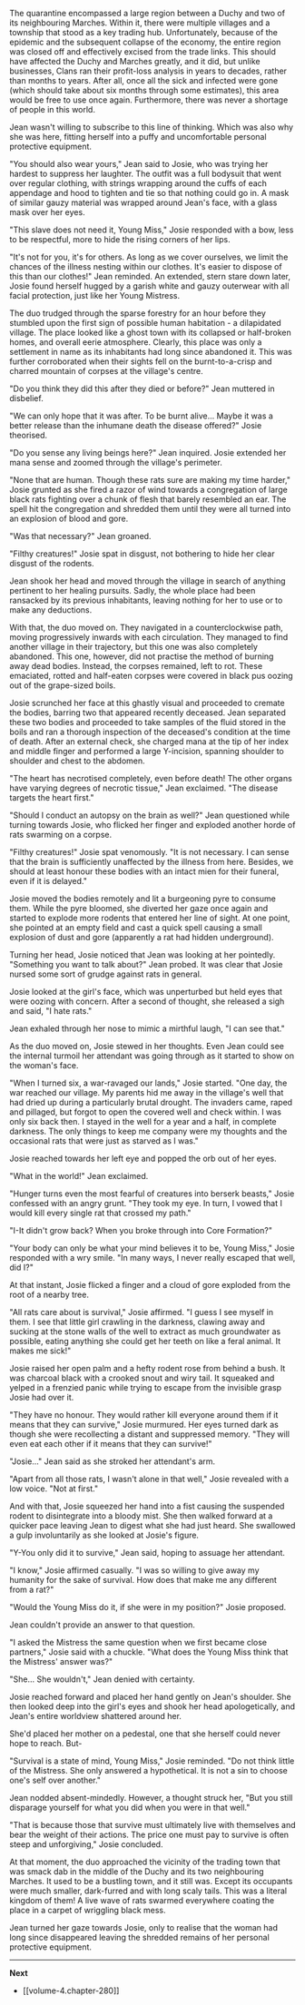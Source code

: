 
The quarantine encompassed a large region between a Duchy and two of its neighbouring Marches. Within it, there were multiple villages and a township that stood as a key trading hub. Unfortunately, because of the epidemic and the subsequent collapse of the economy, the entire region was closed off and effectively excised from the trade links. This should have affected the Duchy and Marches greatly, and it did, but unlike businesses, Clans ran their profit-loss analysis in years to decades, rather than months to years. After all, once all the sick and infected were gone (which should take about six months through some estimates), this area would be free to use once again. Furthermore, there was never a shortage of people in this world.

Jean wasn't willing to subscribe to this line of thinking. Which was also why she was here, fitting herself into a puffy and uncomfortable personal protective equipment.

"You should also wear yours," Jean said to Josie, who was trying her hardest to suppress her laughter. The outfit was a full bodysuit that went over regular clothing, with strings wrapping around the cuffs of each appendage and hood to tighten and tie so that nothing could go in. A mask of similar gauzy material was wrapped around Jean's face, with a glass mask over her eyes.

"This slave does not need it, Young Miss," Josie responded with a bow, less to be respectful, more to hide the rising corners of her lips.

"It's not for you, it's for others. As long as we cover ourselves, we limit the chances of the illness nesting within our clothes. It's easier to dispose of this than our clothes!" Jean reminded. An extended, stern stare down later, Josie found herself hugged by a garish white and gauzy outerwear with all facial protection, just like her Young Mistress.

The duo trudged through the sparse forestry for an hour before they stumbled upon the first sign of possible human habitation - a dilapidated village. The place looked like a ghost town with its collapsed or half-broken homes, and overall eerie atmosphere. Clearly, this place was only a settlement in name as its inhabitants had long since abandoned it. This was further corroborated when their sights fell on the burnt-to-a-crisp and charred mountain of corpses at the village's centre.

"Do you think they did this after they died or before?" Jean muttered in disbelief.

"We can only hope that it was after. To be burnt alive... Maybe it was a better release than the inhumane death the disease offered?" Josie theorised.

"Do you sense any living beings here?" Jean inquired. Josie extended her mana sense and zoomed through the village's perimeter.

"None that are human. Though these rats sure are making my time harder," Josie grunted as she fired a razor of wind towards a congregation of large black rats fighting over a chunk of flesh that barely resembled an ear. The spell hit the congregation and shredded them until they were all turned into an explosion of blood and gore.

"Was that necessary?" Jean groaned.

"Filthy creatures!" Josie spat in disgust, not bothering to hide her clear disgust of the rodents.

Jean shook her head and moved through the village in search of anything pertinent to her healing pursuits. Sadly, the whole place had been ransacked by its previous inhabitants, leaving nothing for her to use or to make any deductions.

With that, the duo moved on. They navigated in a counterclockwise path, moving progressively inwards with each circulation. They managed to find another village in their trajectory, but this one was also completely abandoned. This one, however, did not practise the method of burning away dead bodies. Instead, the corpses remained, left to rot. These emaciated, rotted and half-eaten corpses were covered in black pus oozing out of the grape-sized boils.

Josie scrunched her face at this ghastly visual and proceeded to cremate the bodies, barring two that appeared recently deceased. Jean separated these two bodies and proceeded to take samples of the fluid stored in the boils and ran a thorough inspection of the deceased's condition at the time of death. After an external check, she charged mana at the tip of her index and middle finger and performed a large Y-incision, spanning shoulder to shoulder and chest to the abdomen.

"The heart has necrotised completely, even before death! The other organs have varying degrees of necrotic tissue," Jean exclaimed. "The disease targets the heart first."

"Should I conduct an autopsy on the brain as well?" Jean questioned while turning towards Josie, who flicked her finger and exploded another horde of rats swarming on a corpse.

"Filthy creatures!" Josie spat venomously. "It is not necessary. I can sense that the brain is sufficiently unaffected by the illness from here. Besides, we should at least honour these bodies with an intact mien for their funeral, even if it is delayed."

Josie moved the bodies remotely and lit a burgeoning pyre to consume them. While the pyre bloomed, she diverted her gaze once again and started to explode more rodents that entered her line of sight. At one point, she pointed at an empty field and cast a quick spell causing a small explosion of dust and gore (apparently a rat had hidden underground).

Turning her head, Josie noticed that Jean was looking at her pointedly. "Something you want to talk about?" Jean probed. It was clear that Josie nursed some sort of grudge against rats in general.

Josie looked at the girl's face, which was unperturbed but held eyes that were oozing with concern. After a second of thought, she released a sigh and said, "I hate rats."

Jean exhaled through her nose to mimic a mirthful laugh, "I can see that."

As the duo moved on, Josie stewed in her thoughts. Even Jean could see the internal turmoil her attendant was going through as it started to show on the woman's face.

"When I turned six, a war-ravaged our lands," Josie started. "One day, the war reached our village. My parents hid me away in the village's well that had dried up during a particularly brutal drought. The invaders came, raped and pillaged, but forgot to open the covered well and check within. I was only six back then. I stayed in the well for a year and a half, in complete darkness. The only things to keep me company were my thoughts and the occasional rats that were just as starved as I was."

Josie reached towards her left eye and popped the orb out of her eyes.

"What in the world!" Jean exclaimed.

"Hunger turns even the most fearful of creatures into berserk beasts," Josie confessed with an angry grunt. "They took my eye. In turn, I vowed that I would kill every single rat that crossed my path."

"I-It didn't grow back? When you broke through into Core Formation?"

"Your body can only be what your mind believes it to be, Young Miss," Josie responded with a wry smile. "In many ways, I never really escaped that well, did I?"

At that instant, Josie flicked a finger and a cloud of gore exploded from the root of a nearby tree.

"All rats care about is survival," Josie affirmed. "I guess I see myself in them. I see that little girl crawling in the darkness, clawing away and sucking at the stone walls of the well to extract as much groundwater as possible, eating anything she could get her teeth on like a feral animal. It makes me sick!"

Josie raised her open palm and a hefty rodent rose from behind a bush. It was charcoal black with a crooked snout and wiry tail. It squeaked and yelped in a frenzied panic while trying to escape from the invisible grasp Josie had over it.

"They have no honour. They would rather kill everyone around them if it means that they can survive," Josie murmured. Her eyes turned dark as though she were recollecting a distant and suppressed memory. "They will even eat each other if it means that they can survive!"

"Josie..." Jean said as she stroked her attendant's arm.

"Apart from all those rats, I wasn't alone in that well," Josie revealed with a low voice. "Not at first."

And with that, Josie squeezed her hand into a fist causing the suspended rodent to disintegrate into a bloody mist. She then walked forward at a quicker pace leaving Jean to digest what she had just heard. She swallowed a gulp involuntarily as she looked at Josie's figure.

"Y-You only did it to survive," Jean said, hoping to assuage her attendant.

"I know," Josie affirmed casually. "I was so willing to give away my humanity for the sake of survival. How does that make me any different from a rat?"

"Would the Young Miss do it, if she were in my position?" Josie proposed.

Jean couldn't provide an answer to that question.

"I asked the Mistress the same question when we first became close partners," Josie said with a chuckle. "What does the Young Miss think that the Mistress' answer was?"

"She... She wouldn't," Jean denied with certainty.

Josie reached forward and placed her hand gently on Jean's shoulder. She then looked deep into the girl's eyes and shook her head apologetically, and Jean's entire worldview shattered around her.

She'd placed her mother on a pedestal, one that she herself could never hope to reach. But-

"Survival is a state of mind, Young Miss," Josie reminded. "Do not think little of the Mistress. She only answered a hypothetical. It is not a sin to choose one's self over another."

Jean nodded absent-mindedly. However, a thought struck her, "But you still disparage yourself for what you did when you were in that well."

"That is because those that survive must ultimately live with themselves and bear the weight of their actions. The price one must pay to survive is often steep and unforgiving," Josie concluded.

At that moment, the duo approached the vicinity of the trading town that was smack dab in the middle of the Duchy and its two neighbouring Marches. It used to be a bustling town, and it still was. Except its occupants were much smaller, dark-furred and with long scaly tails. This was a literal kingdom of them! A live wave of rats swarmed everywhere coating the place in a carpet of wriggling black mess.

Jean turned her gaze towards Josie, only to realise that the woman had long since disappeared leaving the shredded remains of her personal protective equipment.

____

**Next**
* [[volume-4.chapter-280]]